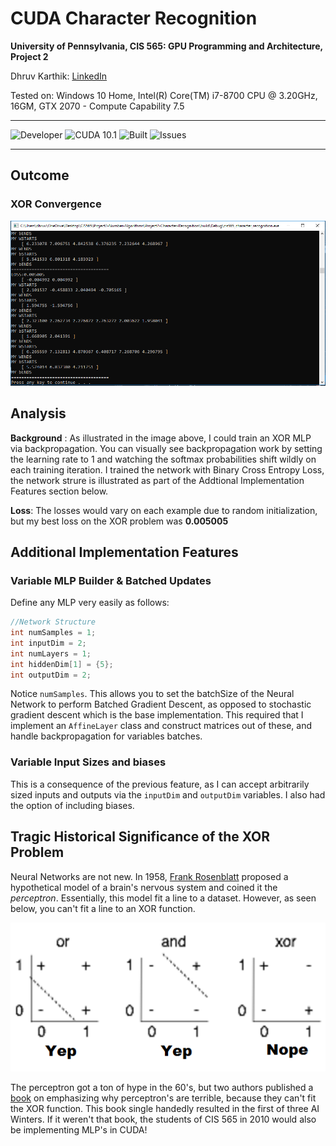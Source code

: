 CUDA Character Recognition
======================
**University of Pennsylvania, CIS 565: GPU Programming and Architecture, Project 2**

Dhruv Karthik: [LinkedIn](https://www.linkedin.com/in/dhruv_karthik/)

Tested on: Windows 10 Home, Intel(R) Core(TM) i7-8700 CPU @ 3.20GHz, 16GM, GTX 2070 - Compute Capability 7.5
____________________________________________________________________________________
![Developer](https://img.shields.io/badge/Developer-Dhruv-0f97ff.svg?style=flat) ![CUDA 10.1](https://img.shields.io/badge/CUDA-10.1-yellow.svg) ![Built](https://img.shields.io/appveyor/ci/gruntjs/grunt.svg) ![Issues](https://img.shields.io/badge/issues-none-green.svg)
____________________________________________________________________________________
## Outcome
### XOR Convergence
![](img/chareg.PNG)

## Analysis

**Background** : As illustrated in the image above, I could train an XOR MLP via backpropagation. You can visually see backpropagation work by setting the learning rate to 1 and watching the softmax probabilities shift wildly on each training iteration. I trained the network with Binary Cross Entropy Loss, the network strure is illustrated as part of the Addtional Implementation Features section below.

**Loss**: The losses would vary on each example due to random initialization, but my best loss on the XOR problem was **0.005005**

## Additional Implementation Features
### Variable MLP Builder & Batched Updates

Define any MLP very easily as follows:
```C++
//Network Structure
int numSamples = 1;
int inputDim = 2;
int numLayers = 1;
int hiddenDim[1] = {5};
int outputDim = 2;
```
Notice ```numSamples```. This allows you to set the batchSize of the Neural Network to perform Batched Gradient Descent, as opposed to stochastic gradient descent which is the base implementation. This required that I implement an ```AffineLayer``` class and construct matrices out of these, and handle backpropagation for variables batches. 
### Variable Input Sizes and biases

This is a consequence of the previous feature, as I can accept arbitrarily sized inputs and outputs via the ```inputDim``` and ```outputDim``` variables.  I also had the option of including biases. 

## Tragic Historical Significance of the XOR Problem
Neural Networks are not new. In 1958, [Frank Rosenblatt](https://en.wikipedia.org/wiki/Frank_Rosenblatt) proposed a hypothetical model of a brain's nervous system and coined it the *perceptron*. Essentially, this model fit a line to a dataset. However, as seen below, you can't fit a line to an XOR function. 

![](img/goodperceptron.png)

The perceptron got a ton of hype in the 60's, but two authors published a [book](https://mitpress.mit.edu/books/perceptrons) on emphasizing why perceptron's are terrible, because they can't fit the XOR function. This book single handedly resulted in the first of three AI Winters. If it weren't that book, the students of CIS 565 in 2010 would also be implementing MLP's in CUDA!
